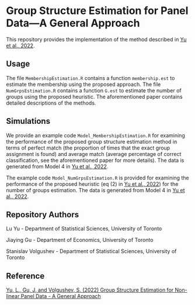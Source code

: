 # Group Structure Estimation for Panel Data—A General Approach



This repository provides the implementation of the method described in [Yu et al., 2022](https://arxiv.org/pdf/2201.01793.pdf). 

## Usage
The file `MembershipEstimation.R` contains a function `membership.est` to estimate the membership using the proposed approach. The file `NumGrpsEstimation.R` contains a function `G.est` to estimate the number of groups using the proposed heuristic. The aforementioned paper contains detailed descriptions of the methods. 


## Simulations
We provide an example code `Model_MembershipEstimation.R` for examining the performance of the proposed group structure estimation method in terms of perfect match (the proportion of times that the exact group assignment is found) and average match (average percentage of correct classification, see the aforementioned paper for more details). The data is generated from Model 4 in [Yu et al., 2022](https://arxiv.org/pdf/2201.01793.pdf). 

The example code `Model_NumGrpsEstimation.R` is provided for examining the performance of the proposed heuristic (eq (2) in [Yu et al., 2022](https://arxiv.org/pdf/2201.01793.pdf)) for the number of groups estimation. The data is generated from Model 4 in [Yu et al., 2022](https://arxiv.org/pdf/2201.01793.pdf).


## Repository Authors
Lu Yu - Department of Statistical Sciences, University of Toronto

Jiaying Gu - Department of Economics, University of Toronto

Stanislav Volgushev - Department of Statistical Sciences, University of Toronto


## Reference
[Yu, L., Gu, J, and Volgushev, S. (2022) Group Structure Estimation for Non-linear Panel Data - A General Approach](https://arxiv.org/pdf/2201.01793.pdf)
